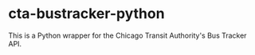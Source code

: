 # cta-bustracker-python
This is a Python wrapper for the Chicago Transit Authority's Bus Tracker API.
